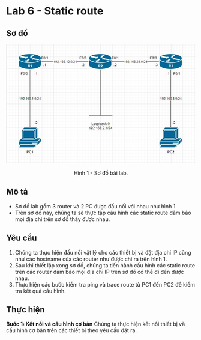 # Lab 6 - Static route

## Sơ đồ

![Picture_1](https://github.com/phucnh1993/training/blob/master/vi/internet/ccna/switching/image/lab-6-diagram.jpg?raw=true)
<div align="center">
    Hình 1 - Sơ đồ bài lab.
</div>

## Mô tả
- Sơ đồ lab gồm 3 router và 2 PC được đấu nối với nhau như hình 1.
- Trên sơ đồ này, chúng ta sẽ thực tập cấu hình các static route đảm bảo mọi địa chỉ trên sơ đồ thấy được nhau.

## Yêu cầu
1. Chúng ta thực hiện đấu nối vật lý cho các thiết bị và đặt địa chỉ IP cũng như các hostname của các router như được chỉ ra trên hình 1.
2. Sau khi thiết lập xong sơ đồ, chúng ta tiến hành cấu hình các static route trên các router đảm bảo mọi địa chỉ IP trên sơ đồ có thể đi đến được nhau.
3. Thực hiện các bước kiểm tra ping và trace route từ PC1 đến PC2 để kiểm tra kết quả cấu hình.

## Thực hiện
**Bước 1: Kết nối và cấu hình cơ bản**
Chúng ta thực hiện kết nối thiết bị và cấu hình cơ bản trên các thiết bị theo yêu cầu đặt ra.